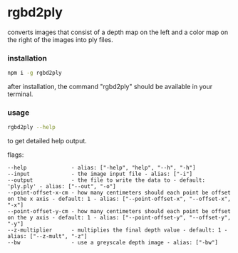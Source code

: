 # rgbd2ply

converts images that consist of a depth map on the left and a color map on the right of the images into ply files.

### installation

```bash
npm i -g rgbd2ply
```

after installation, the command "rgbd2ply" should be available in your terminal.

### usage

```bash
rgbd2ply --help
```

to get detailed help output.

flags:

```
--help              - alias: ["-help", "help", "--h", "-h"]
--input             - the image input file - alias: ["-i"]
--output            - the file to write the data to - default: 'ply.ply' - alias: ["--out", "-o"]
--point-offset-x-cm - how many centimeters should each point be offset on the x axis - default: 1 - alias: ["--point-offset-x", "--offset-x", "-x"]
--point-offset-y-cm - how many centimeters should each point be offset on the y axis - default: 1 - alias: ["--point-offset-y", "--offset-y", "-y"]
--z-multiplier      - multiplies the final depth value - default: 1 - alias: ["--z-mult", "-z"]
--bw                - use a greyscale depth image - alias: ["-bw"]
```
